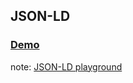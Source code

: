## JSON-LD

### [Demo](http://json-ld.org/playground/)

note:
[JSON-LD playground](http://json-ld.org/playground/)